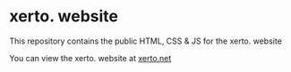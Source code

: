 # xerto. website

This repository contains the public HTML, CSS & JS for the xerto. website

You can view the xerto. website at [xerto.net](https://xerto.net)
